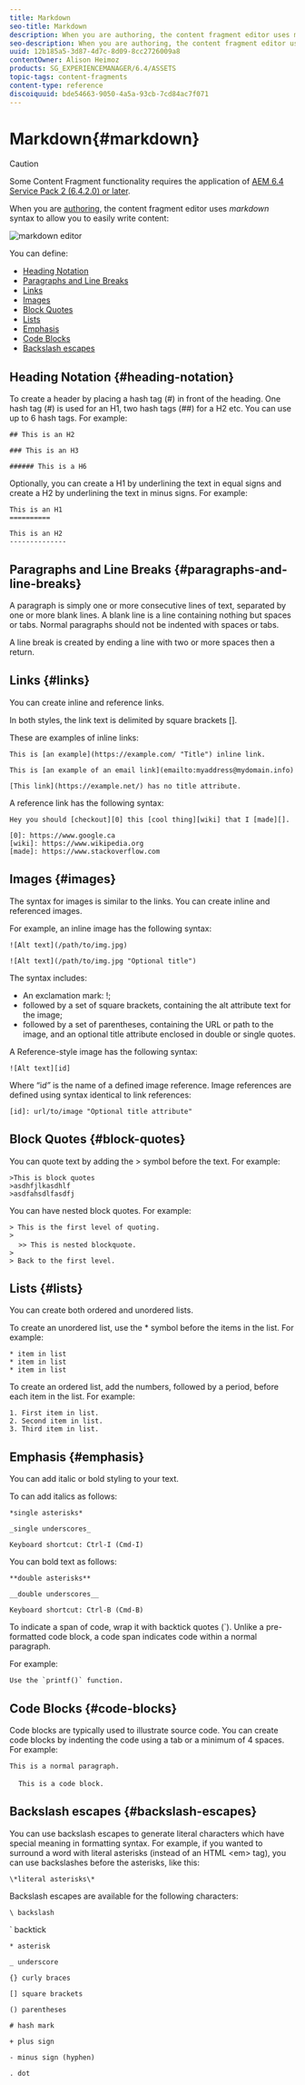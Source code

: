 ```yaml
---
title: Markdown
seo-title: Markdown
description: When you are authoring, the content fragment editor uses markdown syntax to allow you to easily write content.
seo-description: When you are authoring, the content fragment editor uses markdown syntax to allow you to easily write content.
uuid: 12b185a5-3d87-4d7c-8d09-8cc2726009a8
contentOwner: Alison Heimoz
products: SG_EXPERIENCEMANAGER/6.4/ASSETS
topic-tags: content-fragments
content-type: reference
discoiquuid: bde54663-9050-4a5a-93cb-7cd84ac7f071
---
```


# Markdown{#markdown}

>[!CAUTION]
>
>Some Content Fragment functionality requires the application of [AEM 6.4 Service Pack 2 (6.4.2.0) or later](../../release-notes/sp-release-notes.md).

When you are [authoring](content-fragments-variations.md#authoring-your-content), the content fragment editor uses *markdown* syntax to allow you to easily write content:

![markdown editor](../../assets/using/assets/cfm-6420-08.png)

You can define:

* [Heading Notation](../../assets/using/content-fragments-markdown.md#heading-notation)
* [Paragraphs and Line Breaks](../../assets/using/content-fragments-markdown.md#paragraphs-and-line-breaks)
* [Links](../../assets/using/content-fragments-markdown.md#links)
* [Images](../../assets/using/content-fragments-markdown.md#images)
* [Block Quotes](../../assets/using/content-fragments-markdown.md#block-quotes)
* [Lists](../../assets/using/content-fragments-markdown.md#lists)
* [Emphasis](../../assets/using/content-fragments-markdown.md#emphasis)
* [Code Blocks](../../assets/using/content-fragments-markdown.md#code-blocks)
* [Backslash escapes](../../assets/using/content-fragments-markdown.md#backslash-escapes)

## Heading Notation {#heading-notation}

To create a header by placing a hash tag (#) in front of the heading. One hash tag (#) is used for an H1, two hash tags (##) for a H2 etc. You can use up to 6 hash tags. For example:

`## This is an H2`

`### This is an H3`

`###### This is a H6`

Optionally, you can create a H1 by underlining the text in equal signs and create a H2 by underlining the text in minus signs. For example:

`This is an H1`  
`==========`

`This is an H2`  
`--------------`

## Paragraphs and Line Breaks {#paragraphs-and-line-breaks}

A paragraph is simply one or more consecutive lines of text, separated by one or more blank lines. A blank line is a line containing nothing but spaces or tabs. Normal paragraphs should not be indented with spaces or tabs.

A line break is created by ending a line with two or more spaces then a return.

## Links {#links}

You can create inline and reference links.

In both styles, the link text is delimited by square brackets [].

These are examples of inline links:

`This is [an example](https://example.com/ "Title") inline link.`

`This is [an example of an email link](emailto:myaddress@mydomain.info)`

`[This link](https://example.net/) has no title attribute.`

A reference link has the following syntax:

`Hey you should [checkout][0] this [cool thing][wiki] that I [made][].`
  
`[0]: https://www.google.ca`  
`[wiki]: https://www.wikipedia.org`  
`[made]: https://www.stackoverflow.com`  

## Images {#images}

The syntax for images is similar to the links. You can create inline and referenced images.

For example, an inline image has the following syntax:

`![Alt text](/path/to/img.jpg)`  
  
`![Alt text](/path/to/img.jpg "Optional title")`

The syntax includes:

* An exclamation mark: !;
* followed by a set of square brackets, containing the alt attribute text for the image;
* followed by a set of parentheses, containing the URL or path to the image, and an optional title attribute enclosed in double or single quotes.

A Reference-style image has the following syntax:

`![Alt text][id]`

Where “i*d”* is the name of a defined image reference. Image references are defined using syntax identical to link references:

`[id]: url/to/image "Optional title attribute"`

## Block Quotes {#block-quotes}

You can quote text by adding the &gt; symbol before the text. For example:

`>This is block quotes`  
`>asdhfjlkasdhlf`  
`>asdfahsdlfasdfj`

You can have nested block quotes. For example:

`> This is the first level of quoting.`  
`>`  
&nbsp;&nbsp;&nbsp;&nbsp;`>> This is nested blockquote.`  
`>`  
`> Back to the first level.`

## Lists {#lists}

You can create both ordered and unordered lists.

To create an unordered list, use the &#42; symbol before the items in the list. For example:

`* item in list`  
`* item in list`  
`* item in list`

To create an ordered list, add the numbers, followed by a period, before each item in the list. For example:

`1. First item in list.`  
`2. Second item in list.`  
`3. Third item in list.`

## Emphasis {#emphasis}

You can add italic or bold styling to your text.

To can add italics as follows:

`*single asterisks*`

`_single underscores_`

`Keyboard shortcut: Ctrl-I (Cmd-I)`

You can bold text as follows:

`**double asterisks**`

`__double underscores__`

`Keyboard shortcut: Ctrl-B (Cmd-B)`

To indicate a span of code, wrap it with backtick quotes (`). Unlike a pre-formatted code block, a code span indicates code within a normal paragraph.

For example:

``Use the `printf()` function.``

## Code Blocks {#code-blocks}

Code blocks are typically used to illustrate source code. You can create code blocks by indenting the code using a tab or a minimum of 4 spaces. For example:

`This is a normal paragraph.`

&nbsp;&nbsp;&nbsp;&nbsp;`This is a code block.`

## Backslash escapes {#backslash-escapes}

You can use backslash escapes to generate literal characters which have special meaning in formatting syntax. For example, if you wanted to surround a word with literal asterisks (instead of an HTML &lt;em&gt; tag), you can use backslashes before the asterisks, like this:

`\*literal asterisks\*`

Backslash escapes are available for the following characters:

`\ backslash`

` backtick

`* asterisk`

`_ underscore`

`{} curly braces`

`[] square brackets`

`() parentheses`

`# hash mark`

`+ plus sign`

`- minus sign (hyphen)`

`. dot`
